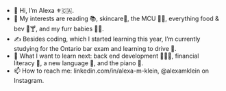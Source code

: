 - 👋 Hi, I’m Alexa ⚜️🇨🇦.
- 👀 My interests are reading 📚, skincare🧴, the MCU 🎥✨, everything food & bev 🍳🍸, and my furr babies 🐶🐱.
- ✍️ Besides coding, which I started learning this year, I’m currently studying for the Ontario bar exam and learning to drive 🚗.
- 🌱 What I want to learn next: back end development 👩🏻‍💻, financial literacy 💱, a new language 💬, and the piano 🎹.
- 📫 How to reach me: linkedin.com/in/alexa-m-klein, @alexamklein on Instagram.

<!---
alexamklein/alexamklein is a ✨ special ✨ repository because its `README.md` (this file) appears on your GitHub profile.
You can click the Preview link to take a look at your changes.
--->
